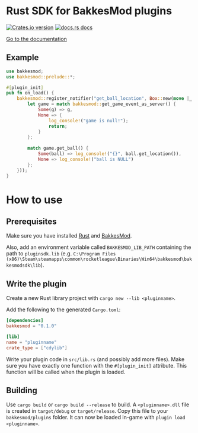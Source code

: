 # Rust SDK for BakkesMod plugins
<a href="https://crates.io/crates/bakkesmod"><img src="https://img.shields.io/crates/v/bakkesmod.svg" alt="Crates.io version" /></a>
<a href="https://docs.rs/bakkesmod"><img src="https://img.shields.io/badge/docs-latest-blue.svg" alt="docs.rs docs" /></a>

[Go to the documentation](https://docs.rs/bakkesmod)

## Example
```rust
use bakkesmod;
use bakkesmod::prelude::*;

#[plugin_init]
pub fn on_load() {
    bakkesmod::register_notifier("get_ball_location", Box::new(move |_: Vec<String>| {
        let game = match bakkesmod::get_game_event_as_server() {
            Some(g) => g,
            None => {
                log_console!("game is null!");
                return;
            }
        };
        
        match game.get_ball() {
            Some(ball) => log_console!("{}", ball.get_location()),
            None => log_console!("ball is NULL")
        };
    }));
}
```

# How to use

## Prerequisites
Make sure you have installed [Rust](https://www.rust-lang.org/tools/install) and [BakkesMod](https://bakkesmod.com).

Also, add an environment variable called `BAKKESMOD_LIB_PATH` containing the path to `pluginsdk.lib` (e.g. `C:\Program Files (x86)\Steam\steamapps\common\rocketleague\Binaries\Win64\bakkesmod\bakkesmodsdk\lib`).


## Write the plugin
Create a new Rust library project with `cargo new --lib <pluginname>`.

Add the following to the generated `Cargo.toml`:
```toml
[dependencies]
bakkesmod = "0.1.0"

[lib]
name = "pluginname"
crate_type = ["cdylib"]
```

Write your plugin code in `src/lib.rs` (and possibly add more files).
Make sure you have exactly one function with the `#[plugin_init]` attribute. This function will be called when the plugin is loaded.

## Building
Use `cargo build` or `cargo build --release` to build. A `<pluginname>.dll` file is created in `target/debug` or `target/release`.
Copy this file to your `bakkesmod/plugins` folder. It can now be loaded in-game with `plugin load <pluginname>`.
